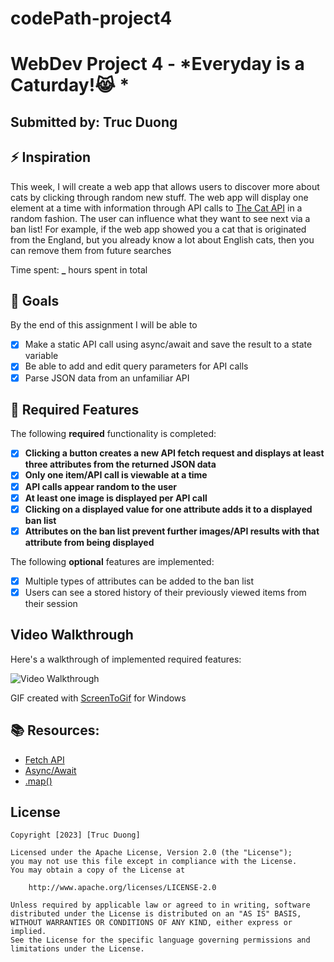 # codePath-project4
# WebDev Project 4 - *Everyday is a Caturday!😹 *

## Submitted by: **Truc Duong**

## ⚡️ Inspiration 
This week, I will create a web app that allows users to discover more about cats by clicking through random new stuff. 
The web app will display one element at a time with information through API calls to [The Cat API](https://thecatapi.com/) in a random fashion.
The user can influence what they want to see next via a ban list! For example, if the web app showed you a cat that is originated from the England, but you already know a lot about English cats, then you can remove them from future searches

Time spent: **_** hours spent in total

## 🎯 Goals
By the end of this assignment I will be able to
- [x] Make a static API call using async/await and save the result to a state variable
- [x] Be able to add and edit query parameters for API calls 
- [x] Parse JSON data from an unfamiliar API

## 👀 Required Features

The following **required** functionality is completed:

- [x] **Clicking a button creates a new API fetch request and displays at least three attributes from the returned JSON data**
- [x] **Only one item/API call is viewable at a time**
- [x] **API calls appear random to the user**
- [x] **At least one image is displayed per API call**
- [x] **Clicking on a displayed value for one attribute adds it to a displayed ban list**
- [x] **Attributes on the ban list prevent further images/API results with that attribute from being displayed**

The following **optional** features are implemented:

- [x] Multiple types of attributes can be added to the ban list
- [x] Users can see a stored history of their previously viewed items from their session

## Video Walkthrough

Here's a walkthrough of implemented required features:

<img src='url' title='Video Walkthrough' width='' alt='Video Walkthrough' />

<!-- Replace this with whatever GIF tool you used! -->
GIF created with [ScreenToGif](https://www.screentogif.com/) for Windows
<!-- Recommended tools:
[Kap](https://getkap.co/) for macOS
[ScreenToGif](https://www.screentogif.com/) for Windows
[peek](https://github.com/phw/peek) for Linux. -->

## 📚 Resources:
- [Fetch API](https://developer.mozilla.org/en-US/docs/Web/API/Fetch_API/Using_Fetch)
- [Async/Await](https://javascript.info/async-await) 
- [.map()](https://developer.mozilla.org/en-US/docs/Web/JavaScript/Reference/Global_Objects/Array/map)

## License

    Copyright [2023] [Truc Duong]

    Licensed under the Apache License, Version 2.0 (the "License");
    you may not use this file except in compliance with the License.
    You may obtain a copy of the License at

        http://www.apache.org/licenses/LICENSE-2.0

    Unless required by applicable law or agreed to in writing, software
    distributed under the License is distributed on an "AS IS" BASIS,
    WITHOUT WARRANTIES OR CONDITIONS OF ANY KIND, either express or implied.
    See the License for the specific language governing permissions and
    limitations under the License.
